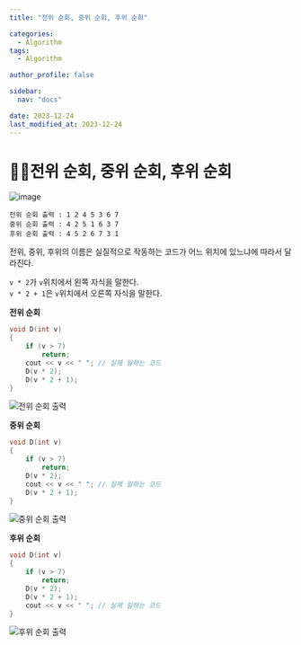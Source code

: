 ```yaml
---
title: "전위 순회, 중위 순회, 후위 순회"

categories:
  - Algorithm
tags:
  - Algorithm

author_profile: false

sidebar:
  nav: "docs"

date: 2023-12-24
last_modified_at: 2023-12-24
---
```


# 🙇‍♀️전위 순회, 중위 순회, 후위 순회

![image](https://github.com/stopresent/BOJ/assets/86364202/ff160b82-8925-4f65-93b1-9a897b80ecf5)

```
전위 순회 출력 : 1 2 4 5 3 6 7  
중위 순회 출력 : 4 2 5 1 6 3 7  
후위 순회 출력 : 4 5 2 6 7 3 1  
```

전위, 중위, 후위의 이름은 실질적으로 작동하는 코드가 어느 위치에 있느냐에 따라서 달라진다.  

`v * 2`가 `v`위치에서 왼쪽 자식을 말한다.  
`v * 2 + 1`은 `v`위치에서 오른쪽 자식을 말한다.  

**전위 순회**  
```cpp
void D(int v)
{
	if (v > 7)
		return;
    cout << v << " "; // 실제 일하는 코드
	D(v * 2);
	D(v * 2 + 1);
}
```

![전위 순회 출력](https://github.com/stopresent/BOJ/assets/86364202/102dce71-ac00-4bcf-8025-6002f6e69afa)  

**중위 순회**  
```cpp
void D(int v)
{
	if (v > 7)
		return;
	D(v * 2);
    cout << v << " "; // 실제 일하는 코드
	D(v * 2 + 1);
}
```

![중위 순회 출력](https://github.com/stopresent/BOJ/assets/86364202/6663fb89-3927-4959-8cae-540e5f753c90)  

**후위 순회**  
```cpp
void D(int v)
{
	if (v > 7)
		return;
	D(v * 2);
	D(v * 2 + 1);
    cout << v << " "; // 실제 일하는 코드
}
```

![후위 순회 출력](https://github.com/stopresent/BOJ/assets/86364202/0eddf502-c802-416d-b7f4-28df0277c3da)
